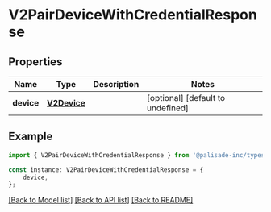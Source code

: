 # V2PairDeviceWithCredentialResponse


## Properties

Name | Type | Description | Notes
------------ | ------------- | ------------- | -------------
**device** | [**V2Device**](V2Device.md) |  | [optional] [default to undefined]

## Example

```typescript
import { V2PairDeviceWithCredentialResponse } from '@palisade-inc/typescript-sdk';

const instance: V2PairDeviceWithCredentialResponse = {
    device,
};
```

[[Back to Model list]](../README.md#documentation-for-models) [[Back to API list]](../README.md#documentation-for-api-endpoints) [[Back to README]](../README.md)
